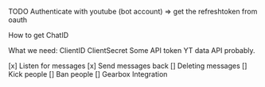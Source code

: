 TODO
Authenticate with youtube (bot account)
=> get the refreshtoken from oauth


How to get ChatID


What we need:
ClientID
ClientSecret
Some API token YT data API probably.

[x] Listen for messages
[x] Send messages back
[] Deleting messages
[] Kick people
[] Ban people
[] Gearbox Integration